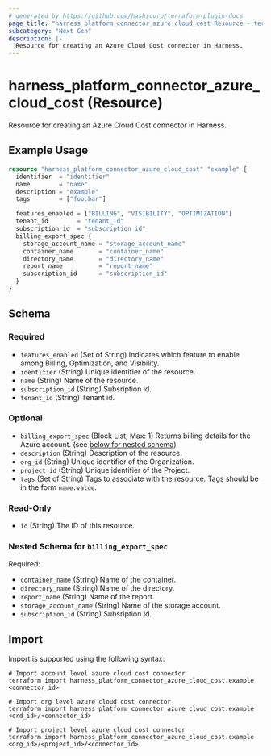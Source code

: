 ```yaml
---
# generated by https://github.com/hashicorp/terraform-plugin-docs
page_title: "harness_platform_connector_azure_cloud_cost Resource - terraform-provider-harness"
subcategory: "Next Gen"
description: |-
  Resource for creating an Azure Cloud Cost connector in Harness.
---
```


# harness_platform_connector_azure_cloud_cost (Resource)

Resource for creating an Azure Cloud Cost connector in Harness.

## Example Usage

```terraform
resource "harness_platform_connector_azure_cloud_cost" "example" {
  identifier  = "identifier"
  name        = "name"
  description = "example"
  tags        = ["foo:bar"]

  features_enabled = ["BILLING", "VISIBILITY", "OPTIMIZATION"]
  tenant_id        = "tenant_id"
  subscription_id  = "subscription_id"
  billing_export_spec {
    storage_account_name = "storage_account_name"
    container_name       = "container_name"
    directory_name       = "directory_name"
    report_name          = "report_name"
    subscription_id      = "subscription_id"
  }
}
```

<!-- schema generated by tfplugindocs -->
## Schema

### Required

- `features_enabled` (Set of String) Indicates which feature to enable among Billing, Optimization, and Visibility.
- `identifier` (String) Unique identifier of the resource.
- `name` (String) Name of the resource.
- `subscription_id` (String) Subsription id.
- `tenant_id` (String) Tenant id.

### Optional

- `billing_export_spec` (Block List, Max: 1) Returns billing details for the Azure account. (see [below for nested schema](#nestedblock--billing_export_spec))
- `description` (String) Description of the resource.
- `org_id` (String) Unique identifier of the Organization.
- `project_id` (String) Unique identifier of the Project.
- `tags` (Set of String) Tags to associate with the resource. Tags should be in the form `name:value`.

### Read-Only

- `id` (String) The ID of this resource.

<a id="nestedblock--billing_export_spec"></a>
### Nested Schema for `billing_export_spec`

Required:

- `container_name` (String) Name of the container.
- `directory_name` (String) Name of the directory.
- `report_name` (String) Name of the report.
- `storage_account_name` (String) Name of the storage account.
- `subscription_id` (String) Subsription Id.

## Import

Import is supported using the following syntax:

```shell
# Import account level azure cloud cost connector 
terraform import harness_platform_connector_azure_cloud_cost.example <connector_id>

# Import org level azure cloud cost connector 
terraform import harness_platform_connector_azure_cloud_cost.example <ord_id>/<connector_id>

# Import project level azure cloud cost connector 
terraform import harness_platform_connector_azure_cloud_cost.example <org_id>/<project_id>/<connector_id>
```
